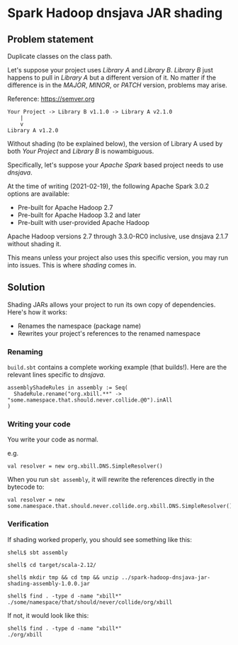 # Spark Hadoop dnsjava JAR shading

## Problem statement

Duplicate classes on the class path.

Let's suppose your project uses _Library A_ and _Library B_. _Library B_ just happens to pull in _Library A_ but a
different version of it. No matter if the difference is in the _MAJOR_, _MINOR_, or _PATCH_ version, problems may arise.

Reference: https://semver.org

```
Your Project -> Library B v1.1.0 -> Library A v2.1.0
    |
    v
Library A v1.2.0
```

Without shading (to be explained below), the version of Library A used by both _Your Project_ and _Library B_ is
nowambiguous.

Specifically, let's suppose your _Apache Spark_ based project needs to use _dnsjava_.

At the time of writing (2021-02-19), the following Apache Spark 3.0.2 options are available:
- Pre-built for Apache Hadoop 2.7
- Pre-built for Apache Hadoop 3.2 and later
- Pre-built with user-provided Apache Hadoop

Apache Hadoop versions 2.7 through 3.3.0-RC0 inclusive, use dnsjava 2.1.7 without shading it.

This means unless your project also uses this specific version, you may run into issues. This is where _shading_ comes
in.

## Solution

Shading JARs allows your project to run its own copy of dependencies. Here's how it works:
- Renames the namespace (package name)
- Rewrites your project's references to the renamed namespace

### Renaming

`build.sbt` contains a complete working example (that builds!). Here are the relevant lines specific to _dnsjava_.

```
assemblyShadeRules in assembly := Seq(
  ShadeRule.rename("org.xbill.**" -> "some.namespace.that.should.never.collide.@0").inAll
)
```

### Writing your code

You write your code as normal.

e.g.
```
val resolver = new org.xbill.DNS.SimpleResolver()
```

When you run `sbt assembly`, it will rewrite the references directly in the bytecode to:

```
val resolver = new some.namespace.that.should.never.collide.org.xbill.DNS.SimpleResolver()
```

### Verification

If shading worked properly, you should see something like this:

```
shelL$ sbt assembly

shell$ cd target/scala-2.12/

shell$ mkdir tmp && cd tmp && unzip ../spark-hadoop-dnsjava-jar-shading-assembly-1.0.0.jar

shell$ find . -type d -name "xbill*"
./some/namespace/that/should/never/collide/org/xbill
```

If not, it would look like this:

```
shell$ find . -type d -name "xbill*"
./org/xbill
```

